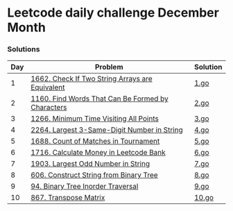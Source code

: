 # Leetcode daily challenge December Month

### Solutions

| Day | Problem | Solution |
| --- | ------- | -------- |
| 1 | [1662. Check If Two String Arrays are Equivalent](https://leetcode.com/problems/check-if-two-string-arrays-are-equivalent/description/) | [1.go](./1.go) |
| 2 | [1160. Find Words That Can Be Formed by Characters](https://leetcode.com/problems/find-words-that-can-be-formed-by-characters/description) | [2.go](./2.go) |
| 3 | [1266. Minimum Time Visiting All Points](https://leetcode.com/problems/minimum-time-visiting-all-points/description) | [3.go](./3.go) |
| 4 | [2264. Largest 3-Same-Digit Number in String](https://leetcode.com/problems/largest-3-same-digit-number-in-string/description) | [4.go](./4.go) |
| 5 | [1688. Count of Matches in Tournament](https://leetcode.com/problems/count-of-matches-in-tournament/description) | [5.go](./5.go) |
| 6 | [1716. Calculate Money in Leetcode Bank](https://leetcode.com/problems/calculate-money-in-leetcode-bank/description) | [6.go](./6.go) |
| 7 | [1903. Largest Odd Number in String](https://leetcode.com/problems/largest-odd-number-in-string/description) | [7.go](./7.go) |
| 8 | [606. Construct String from Binary Tree](https://leetcode.com/problems/construct-string-from-binary-tree/description) | [8.go](./8.go) |
| 9 | [94. Binary Tree Inorder Traversal](https://leetcode.com/problems/binary-tree-inorder-traversal/description) | [9.go](./9.go) |
| 10 | [867. Transpose Matrix](https://leetcode.com/problems/transpose-matrix/description) | [10.go](./10.go) |